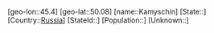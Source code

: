 ﻿---
location: [50.08,45.4]
type: City
tags:
- geo/City


SpocWebEntityId: 31286
isDeleted: false
confidential: public

---
[geo-lon::45.4]
[geo-lat::50.08]
[name::Kamyschin]
[State::]
[Country::[Russia](geo/Continent/Europe/Russia.md)]
[StateId::]
[Population::]
[Unknown::]

